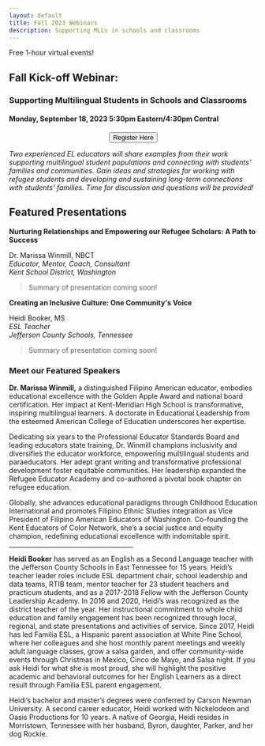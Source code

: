 ```yaml
---
layout: default
title: Fall 2023 Webinars
description: Supporting MLLs in schools and classrooms
---
```


Free 1-hour virtual events!

## Fall Kick-off Webinar: <br> 
### Supporting Multilingual Students in Schools and Classrooms

#### Monday, September 18, 2023 5:30pm Eastern/4:30pm Central

<p style="text-align: center;"><input class="register-button" type="button" onclick="location.href='https://forms.gle/mbiWYcfNFgBuLfbx8';" value="Register Here" /></p>

*Two experienced EL educators will share examples from their work supporting multilingual student populations and connecting with students' families and communities. Gain ideas and strategies for working with refugee students and developing and sustaining long-term connections with students' families. Time for discussion and questions will be provided!*

Featured Presentations
------------
**Nurturing Relationships and Empowering our Refugee Scholars: A Path to Success**

Dr. Marissa Winmill, NBCT <br>
*Educator, Mentor, Coach, Consultant* <br>
*Kent School District, Washington* <br>

> Summary of presentation 
> coming soon!

**Creating an Inclusive Culture: One Community's Voice**

Heidi Booker, MS <br>
*ESL Teacher*<br>
*Jefferson County Schools, Tennessee*<br>

> Summary of presentation 
> coming soon!

### Meet our Featured Speakers ###
**Dr. Marissa Winmill,** a distinguished Filipino American educator, embodies educational excellence with the Golden Apple Award and national board certification. Her impact at Kent-Meridian High School is transformative, inspiring multilingual learners. A doctorate in Educational Leadership from the esteemed American College of Education underscores her expertise.

Dedicating six years to the Professional Educator Standards Board and leading educators state training, Dr. Winmill champions inclusivity and diversifies the educator workforce, empowering multilingual students and paraeducators. Her adept grant writing and transformative professional development foster equitable communities. Her leadership expanded the Refugee Educator Academy and co-authored a pivotal book chapter on refugee education.

Globally, she advances educational paradigms through Childhood Education International and promotes Filipino Ethnic Studies integration as Vice President of Filipino American Educators of Washington. Co-founding the Kent Educators of Color Network, she’s a social justice and equity champion, redefining educational excellence with indomitable spirit.

<hr  style="width:50%">

**Heidi Booker** has served as an English as a Second Language teacher with the Jefferson County Schools in East Tennessee for 15 years. Heidi’s teacher leader roles include ESL department chair, school leadership and data teams, RTIB team, mentor teacher for 23 student teachers and practicum students, and as a 2017-2018 Fellow with the Jefferson County Leadership Academy. In 2016 and 2020, Heidi’s was recognized as the district teacher of the year. Her instructional commitment to whole child education and family engagement has been recognized through local, regional, and state presentations and activities of service. Since 2017, Heidi has led Familia ESL, a Hispanic parent association at White Pine School, where her colleagues and she host monthly parent meetings and weekly adult language classes, grow a salsa garden, and offer community-wide events through Christmas in Mexico, Cinco de Mayo, and Salsa night. If you ask Heidi for what she is most proud, she will highlight the positive academic and behavioral outcomes for her English Learners as a direct result through Familia ESL parent engagement.

Heidi’s bachelor and master’s degrees were conferred by Carson Newman University. A second career educator, Heidi worked with Nickelodeon and Oasis Productions for 10 years. A native of Georgia, Heidi resides in Morristown, Tennessee with her husband, Byron, daughter, Parker, and her dog Rockie.
